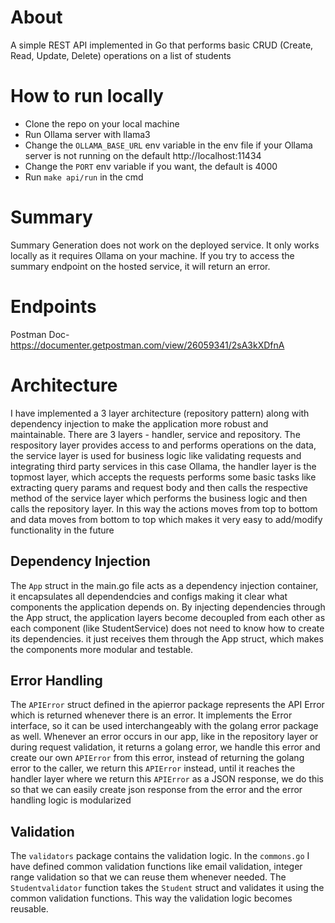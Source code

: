 # About
A simple REST API implemented in Go that performs basic CRUD (Create, Read, Update, Delete) operations on a list of students

# How to run locally
- Clone the repo on your local machine<br/>
- Run Ollama server with llama3<br/>
- Change the ```OLLAMA_BASE_URL``` env variable in the env file if your Ollama server is not running on the default http://localhost:11434<br/>
- Change the ```PORT``` env variable if you want, the default is 4000<br/>
- Run ```make api/run``` in the cmd<br/>


# Summary
Summary Generation does not work on the deployed service. It only works locally as it requires Ollama on your machine. 
If you try to access the summary endpoint on the hosted service, it will return an error.

# Endpoints
Postman Doc- https://documenter.getpostman.com/view/26059341/2sA3kXDfnA

# Architecture
I have implemented a 3 layer architecture (repository pattern) along with dependency injection to make the application more robust and maintainable. There are 3 layers - handler, service and repository. The respository layer provides access to and performs operations on the data, the service layer is used for business logic like validating requests and integrating third party services in this case Ollama, the handler layer is the topmost layer, which accepts the requests performs some basic tasks like extracting query params and request body and then calls the respective method of the service layer which performs the business logic and then calls the repository layer. In this way the actions moves from top to bottom and data moves from bottom to top which makes it very easy to add/modify functionality in the future
## Dependency Injection
The ```App``` struct in the main.go file acts as a dependency injection container, it encapsulates all dependendcies and configs making it clear what components the application depends on. By injecting dependencies through the App struct, the application layers become decoupled from each other as each component (like StudentService) does not need to know how to create its dependencies. it just receives them through the App struct, which makes the components more modular and testable.
## Error Handling
The ```APIError``` struct defined in the apierror package represents the API Error which is returned whenever there is an error. It implements the Error interface, so it can be used interchangeably with the golang error package as well. Whenever an error occurs in our app, like in the repository layer or during request validation, it returns a golang error, we handle this error and create our own ```APIError``` from this error, instead of returning the golang error to the caller, we return this ```APIError``` instead, until it reaches the handler layer where we return this ```APIError``` as a JSON response, we do this so that we can easily create json response from the error and the error handling logic is modularized  
## Validation
The ```validators``` package contains the validation logic. In the ```commons.go``` I have defined common validation functions like email validation, integer range validation so that we can reuse them whenever needed. The ```Studentvalidator``` function takes the ```Student``` struct and validates it using the common validation functions. This way the validation logic becomes reusable.





